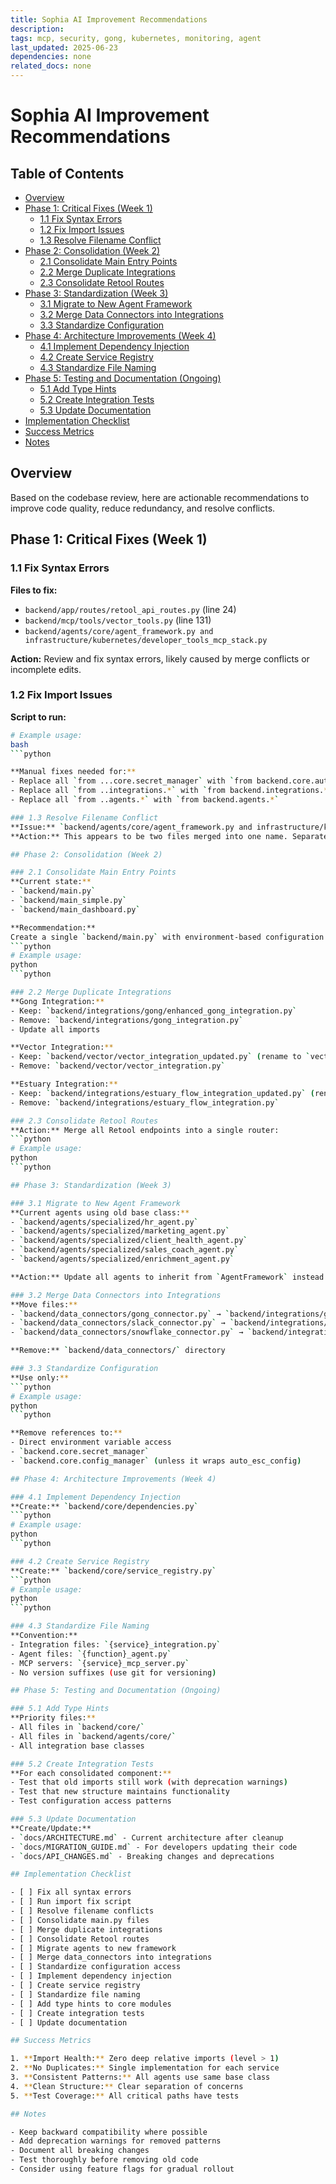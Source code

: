 ```yaml
---
title: Sophia AI Improvement Recommendations
description:
tags: mcp, security, gong, kubernetes, monitoring, agent
last_updated: 2025-06-23
dependencies: none
related_docs: none
---
```


# Sophia AI Improvement Recommendations


## Table of Contents

- [Overview](#overview)
- [Phase 1: Critical Fixes (Week 1)](#phase-1:-critical-fixes-(week-1))
  - [1.1 Fix Syntax Errors](#1.1-fix-syntax-errors)
  - [1.2 Fix Import Issues](#1.2-fix-import-issues)
  - [1.3 Resolve Filename Conflict](#1.3-resolve-filename-conflict)
- [Phase 2: Consolidation (Week 2)](#phase-2:-consolidation-(week-2))
  - [2.1 Consolidate Main Entry Points](#2.1-consolidate-main-entry-points)
  - [2.2 Merge Duplicate Integrations](#2.2-merge-duplicate-integrations)
  - [2.3 Consolidate Retool Routes](#2.3-consolidate-retool-routes)
- [Phase 3: Standardization (Week 3)](#phase-3:-standardization-(week-3))
  - [3.1 Migrate to New Agent Framework](#3.1-migrate-to-new-agent-framework)
  - [3.2 Merge Data Connectors into Integrations](#3.2-merge-data-connectors-into-integrations)
  - [3.3 Standardize Configuration](#3.3-standardize-configuration)
- [Phase 4: Architecture Improvements (Week 4)](#phase-4:-architecture-improvements-(week-4))
  - [4.1 Implement Dependency Injection](#4.1-implement-dependency-injection)
  - [4.2 Create Service Registry](#4.2-create-service-registry)
  - [4.3 Standardize File Naming](#4.3-standardize-file-naming)
- [Phase 5: Testing and Documentation (Ongoing)](#phase-5:-testing-and-documentation-(ongoing))
  - [5.1 Add Type Hints](#5.1-add-type-hints)
  - [5.2 Create Integration Tests](#5.2-create-integration-tests)
  - [5.3 Update Documentation](#5.3-update-documentation)
- [Implementation Checklist](#implementation-checklist)
- [Success Metrics](#success-metrics)
- [Notes](#notes)

## Overview
Based on the codebase review, here are actionable recommendations to improve code quality, reduce redundancy, and resolve conflicts.

## Phase 1: Critical Fixes (Week 1)

### 1.1 Fix Syntax Errors
**Files to fix:**
- `backend/app/routes/retool_api_routes.py` (line 24)
- `backend/mcp/tools/vector_tools.py` (line 131)
- `backend/agents/core/agent_framework.py and infrastructure/kubernetes/developer_tools_mcp_stack.py`

**Action:** Review and fix syntax errors, likely caused by merge conflicts or incomplete edits.

### 1.2 Fix Import Issues
**Script to run:**
```bash
# Example usage:
bash
```python

**Manual fixes needed for:**
- Replace all `from ...core.secret_manager` with `from backend.core.auto_esc_config`
- Replace all `from ..integrations.*` with `from backend.integrations.*`
- Replace all `from ..agents.*` with `from backend.agents.*`

### 1.3 Resolve Filename Conflict
**Issue:** `backend/agents/core/agent_framework.py and infrastructure/kubernetes/developer_tools_mcp_stack.py`
**Action:** This appears to be two files merged into one name. Separate them properly.

## Phase 2: Consolidation (Week 2)

### 2.1 Consolidate Main Entry Points
**Current state:**
- `backend/main.py`
- `backend/main_simple.py`
- `backend/main_dashboard.py`

**Recommendation:**
Create a single `backend/main.py` with environment-based configuration:
```python
# Example usage:
python
```python

### 2.2 Merge Duplicate Integrations
**Gong Integration:**
- Keep: `backend/integrations/gong/enhanced_gong_integration.py`
- Remove: `backend/integrations/gong_integration.py`
- Update all imports

**Vector Integration:**
- Keep: `backend/vector/vector_integration_updated.py` (rename to `vector_integration.py`)
- Remove: `backend/vector/vector_integration.py`

**Estuary Integration:**
- Keep: `backend/integrations/estuary_flow_integration_updated.py` (rename to `estuary_integration.py`)
- Remove: `backend/integrations/estuary_flow_integration.py`

### 2.3 Consolidate Retool Routes
**Action:** Merge all Retool endpoints into a single router:
```python
# Example usage:
python
```python

## Phase 3: Standardization (Week 3)

### 3.1 Migrate to New Agent Framework
**Current agents using old base class:**
- `backend/agents/specialized/hr_agent.py`
- `backend/agents/specialized/marketing_agent.py`
- `backend/agents/specialized/client_health_agent.py`
- `backend/agents/specialized/sales_coach_agent.py`
- `backend/agents/specialized/enrichment_agent.py`

**Action:** Update all agents to inherit from `AgentFramework` instead of `BaseAgent`

### 3.2 Merge Data Connectors into Integrations
**Move files:**
- `backend/data_connectors/gong_connector.py` → `backend/integrations/gong/connector.py`
- `backend/data_connectors/slack_connector.py` → `backend/integrations/slack/connector.py`
- `backend/data_connectors/snowflake_connector.py` → `backend/integrations/snowflake/connector.py`

**Remove:** `backend/data_connectors/` directory

### 3.3 Standardize Configuration
**Use only:**
```python
# Example usage:
python
```python

**Remove references to:**
- Direct environment variable access
- `backend.core.secret_manager`
- `backend.core.config_manager` (unless it wraps auto_esc_config)

## Phase 4: Architecture Improvements (Week 4)

### 4.1 Implement Dependency Injection
**Create:** `backend/core/dependencies.py`
```python
# Example usage:
python
```python

### 4.2 Create Service Registry
**Create:** `backend/core/service_registry.py`
```python
# Example usage:
python
```python

### 4.3 Standardize File Naming
**Convention:**
- Integration files: `{service}_integration.py`
- Agent files: `{function}_agent.py`
- MCP servers: `{service}_mcp_server.py`
- No version suffixes (use git for versioning)

## Phase 5: Testing and Documentation (Ongoing)

### 5.1 Add Type Hints
**Priority files:**
- All files in `backend/core/`
- All files in `backend/agents/core/`
- All integration base classes

### 5.2 Create Integration Tests
**For each consolidated component:**
- Test that old imports still work (with deprecation warnings)
- Test that new structure maintains functionality
- Test configuration access patterns

### 5.3 Update Documentation
**Create/Update:**
- `docs/ARCHITECTURE.md` - Current architecture after cleanup
- `docs/MIGRATION_GUIDE.md` - For developers updating their code
- `docs/API_CHANGES.md` - Breaking changes and deprecations

## Implementation Checklist

- [ ] Fix all syntax errors
- [ ] Run import fix script
- [ ] Resolve filename conflicts
- [ ] Consolidate main.py files
- [ ] Merge duplicate integrations
- [ ] Consolidate Retool routes
- [ ] Migrate agents to new framework
- [ ] Merge data_connectors into integrations
- [ ] Standardize configuration access
- [ ] Implement dependency injection
- [ ] Create service registry
- [ ] Standardize file naming
- [ ] Add type hints to core modules
- [ ] Create integration tests
- [ ] Update documentation

## Success Metrics

1. **Import Health:** Zero deep relative imports (level > 1)
2. **No Duplicates:** Single implementation for each service
3. **Consistent Patterns:** All agents use same base class
4. **Clean Structure:** Clear separation of concerns
5. **Test Coverage:** All critical paths have tests

## Notes

- Keep backward compatibility where possible
- Add deprecation warnings for removed patterns
- Document all breaking changes
- Test thoroughly before removing old code
- Consider using feature flags for gradual rollout
